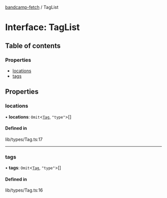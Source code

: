 [bandcamp-fetch](../README.md) / TagList

# Interface: TagList

## Table of contents

### Properties

- [locations](TagList.md#locations)
- [tags](TagList.md#tags)

## Properties

### locations

• **locations**: `Omit`<[`Tag`](Tag.md), ``"type"``\>[]

#### Defined in

lib/types/Tag.ts:17

___

### tags

• **tags**: `Omit`<[`Tag`](Tag.md), ``"type"``\>[]

#### Defined in

lib/types/Tag.ts:16
